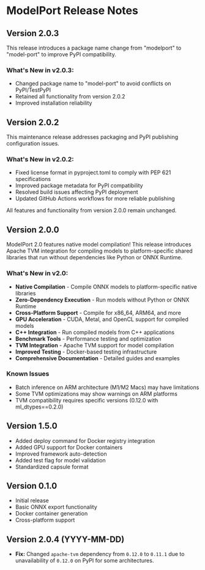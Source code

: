 # ModelPort Release Notes

## Version 2.0.3

This release introduces a package name change from "modelport" to "model-port" to improve PyPI compatibility.

### What's New in v2.0.3:
- Changed package name to "model-port" to avoid conflicts on PyPI/TestPyPI
- Retained all functionality from version 2.0.2
- Improved installation reliability

## Version 2.0.2

This maintenance release addresses packaging and PyPI publishing configuration issues.

### What's New in v2.0.2:
- Fixed license format in pyproject.toml to comply with PEP 621 specifications
- Improved package metadata for PyPI compatibility
- Resolved build issues affecting PyPI deployment
- Updated GitHub Actions workflows for more reliable publishing

All features and functionality from version 2.0.0 remain unchanged.

## Version 2.0.0

ModelPort 2.0 features native model compilation! This release introduces Apache TVM integration for compiling models to platform-specific shared libraries that run without dependencies like Python or ONNX Runtime.

### What's New in v2.0:
- **Native Compilation** - Compile ONNX models to platform-specific native libraries
- **Zero-Dependency Execution** - Run models without Python or ONNX Runtime
- **Cross-Platform Support** - Compile for x86_64, ARM64, and more
- **GPU Acceleration** - CUDA, Metal, and OpenCL support for compiled models
- **C++ Integration** - Run compiled models from C++ applications
- **Benchmark Tools** - Performance testing and optimization
- **TVM Integration** - Apache TVM support for model compilation
- **Improved Testing** - Docker-based testing infrastructure
- **Comprehensive Documentation** - Detailed guides and examples

### Known Issues
- Batch inference on ARM architecture (M1/M2 Macs) may have limitations
- Some TVM optimizations may show warnings on ARM platforms
- TVM compatibility requires specific versions (0.12.0 with ml_dtypes==0.2.0)

## Version 1.5.0

- Added deploy command for Docker registry integration
- Added GPU support for Docker containers
- Improved framework auto-detection
- Added test flag for model validation
- Standardized capsule format

## Version 0.1.0

- Initial release
- Basic ONNX export functionality
- Docker container generation
- Cross-platform support

## Version 2.0.4 (YYYY-MM-DD)

*   **Fix:** Changed `apache-tvm` dependency from `0.12.0` to `0.11.1` due to unavailability of `0.12.0` on PyPI for some architectures. 